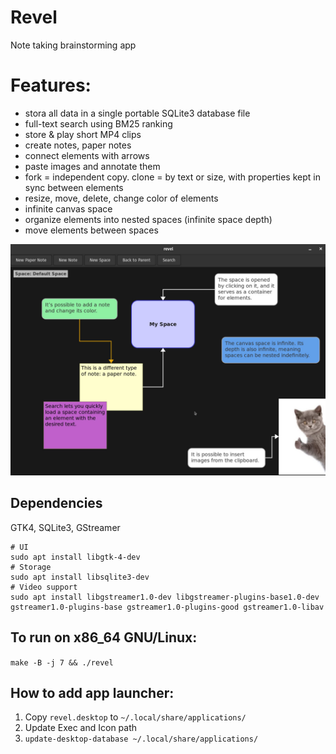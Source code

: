 # Revel

Note taking brainstorming app

# Features:

* stora all data in a single portable SQLite3 database file
* full-text search using BM25 ranking
* store & play short MP4 clips
* create notes, paper notes
* connect elements with arrows
* paste images and annotate them
* fork = independent copy. clone = by text or size, with properties kept in sync between elements
* resize, move, delete, change color of elements
* infinite canvas space
* organize elements into nested spaces (infinite space depth)
* move elements between spaces

![Revel Image](photo_2025-09-11_15-13-26.jpg)

## Dependencies

GTK4, SQLite3, GStreamer

```
# UI
sudo apt install libgtk-4-dev
# Storage
sudo apt install libsqlite3-dev
# Video support
sudo apt install libgstreamer1.0-dev libgstreamer-plugins-base1.0-dev gstreamer1.0-plugins-base gstreamer1.0-plugins-good gstreamer1.0-libav
```

## To run on x86_64 GNU/Linux:

`make -B -j 7 && ./revel`

## How to add app launcher:

1. Copy `revel.desktop` to `~/.local/share/applications/`  
2. Update Exec and Icon path  
3. `update-desktop-database ~/.local/share/applications/`  

